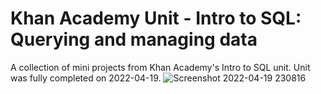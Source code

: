 # Khan Academy Unit - Intro to SQL: Querying and managing data
A collection of mini projects from Khan Academy's Intro to SQL unit. Unit was fully completed on 2022-04-19.
![Screenshot 2022-04-19 230816](https://user-images.githubusercontent.com/86651997/164013276-f69927ce-30e3-4e31-b2c7-45a31e3fdc4c.png)
